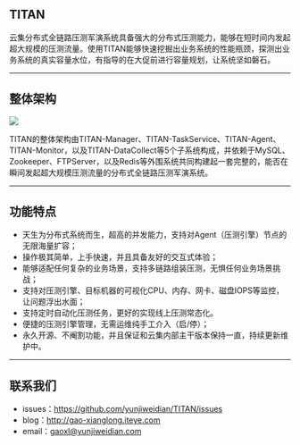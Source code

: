 
## TITAN

云集分布式全链路压测军演系统具备强大的分布式压测能力，能够在短时间内发起超大规模的压测流量。使用TITAN能够快速挖掘出业务系统的性能瓶颈，探测出业务系统的真实容量水位，有指导的在大促前进行容量规划，让系统坚如磐石。

----------

## 整体架构

![](http://dl.iteye.com/upload/picture/pic/137625/0b5a7ad4-7a78-3ec7-b176-212fa7afaba6.jpg)

TITAN的整体架构由TITAN-Manager、TITAN-TaskService、TITAN-Agent、TITAN-Monitor，以及TITAN-DataCollect等5个子系统构成，并依赖于MySQL、Zookeeper、FTPServer，以及Redis等外围系统共同构建起一套完整的，能否在瞬间发起超大规模压测流量的分布式全链路压测军演系统。

----------

## 功能特点

- 天生为分布式系统而生，超高的并发能力，支持对Agent（压测引擎）节点的无限海量扩容；
- 操作极其简单，上手快速，并且具备友好的交互式体验；
- 能够适配任何复杂的业务场景，支持多链路组装压测，无惧任何业务场景挑战；
- 支持对压测引擎、目标机器的可视化CPU、内存、网卡、磁盘IOPS等监控，让问题浮出水面；
- 支持定时自动化压测任务，更好的实现线上压测常态化。
- 便捷的压测引擎管理，无需运维纯手工介入（启/停）；
- 永久开源、不阉割功能，并且保证和云集内部主干版本保持一直，持续更新维护中。

----------
 
 ## 联系我们
 
- issues：https://github.com/yunjiweidian/TITAN/issues
- blog：http://gao-xianglong.iteye.com
- email：gaoxl@yunjiweidian.com
